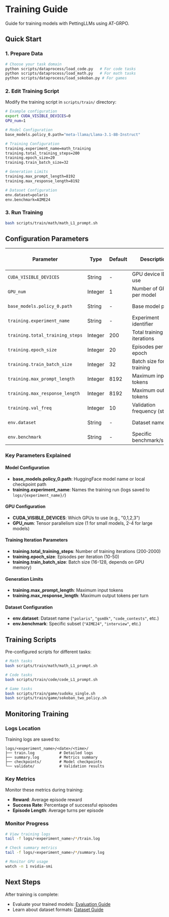 # Training Guide

Guide for training models with PettingLLMs using AT-GRPO.

## Quick Start

### 1. Prepare Data

```bash
# Choose your task domain
python scripts/dataprocess/load_code.py   # For code tasks
python scripts/dataprocess/load_math.py   # For math tasks
python scripts/dataprocess/load_sokoban.py # For games
```

### 2. Edit Training Script

Modify the training script in `scripts/train/` directory:

```bash
# Example configuration
export CUDA_VISIBLE_DEVICES=0
GPU_num=1

# Model Configuration
base_models.policy_0.path="meta-llama/Llama-3.1-8B-Instruct"

# Training Configuration
training.experiment_name=math_training
training.total_training_steps=200
training.epoch_size=20
training.train_batch_size=32

# Generation Limits
training.max_prompt_length=8192
training.max_response_length=8192

# Dataset Configuration
env.dataset=polaris
env.benchmark=AIME24
```

### 3. Run Training

```bash
bash scripts/train/math/math_L1_prompt.sh
```

## Configuration Parameters

| Parameter | Type | Default | Description | Where to Modify |
|-----------|------|---------|-------------|-----------------|
| `CUDA_VISIBLE_DEVICES` | String | - | GPU device IDs to use | Training script |
| `GPU_num` | Integer | 1 | Number of GPUs per model | Training script |
| `base_models.policy_0.path` | String | - | Base model path | Training script |
| `training.experiment_name` | String | - | Experiment identifier | Training script |
| `training.total_training_steps` | Integer | 200 | Total training iterations | Training script |
| `training.epoch_size` | Integer | 20 | Episodes per epoch | Training script |
| `training.train_batch_size` | Integer | 32 | Batch size for training | Training script |
| `training.max_prompt_length` | Integer | 8192 | Maximum input tokens | Training script |
| `training.max_response_length` | Integer | 8192 | Maximum output tokens | Training script |
| `training.val_freq` | Integer | 10 | Validation frequency (steps) | Training script |
| `env.dataset` | String | - | Dataset name | Training script |
| `env.benchmark` | String | - | Specific benchmark/subset | Training script |

### Key Parameters Explained

#### Model Configuration
- **base_models.policy_0.path**: HuggingFace model name or local checkpoint path
- **training.experiment_name**: Names the training run (logs saved to `logs/{experiment_name}/`)

#### GPU Configuration
- **CUDA_VISIBLE_DEVICES**: Which GPUs to use (e.g., "0,1,2,3")
- **GPU_num**: Tensor parallelism size (1 for small models, 2-4 for large models)

#### Training Iteration Parameters
- **training.total_training_steps**: Number of training iterations (200-2000)
- **training.epoch_size**: Episodes per iteration (10-50)
- **training.train_batch_size**: Batch size (16-128, depends on GPU memory)

#### Generation Limits
- **training.max_prompt_length**: Maximum input tokens
- **training.max_response_length**: Maximum output tokens per turn

#### Dataset Configuration
- **env.dataset**: Dataset name (`"polaris"`, `"gsm8k"`, `"code_contests"`, etc.)
- **env.benchmark**: Specific subset (`"AIME24"`, `"interview"`, etc.)

## Training Scripts

Pre-configured scripts for different tasks:

```bash
# Math tasks
bash scripts/train/math/math_L1_prompt.sh

# Code tasks
bash scripts/train/code/code_L1_prompt.sh

# Game tasks
bash scripts/train/game/sudoku_single.sh
bash scripts/train/game/sokoban_two_policy.sh
```

## Monitoring Training

### Logs Location

Training logs are saved to:
```
logs/<experiment_name>/<date>/<time>/
├── train.log           # Detailed logs
├── summary.log         # Metrics summary
├── checkpoints/        # Model checkpoints
└── validate/           # Validation results
```

### Key Metrics

Monitor these metrics during training:
- **Reward**: Average episode reward
- **Success Rate**: Percentage of successful episodes
- **Episode Length**: Average turns per episode

### Monitor Progress

```bash
# View training logs
tail -f logs/<experiment_name>/*/train.log

# Check summary metrics
tail -f logs/<experiment_name>/*/summary.log

# Monitor GPU usage
watch -n 1 nvidia-smi
```

## Next Steps

After training is complete:

- Evaluate your trained models: [Evaluation Guide](evaluation.md)
- Learn about dataset formats: [Dataset Guide](datasets.md)

